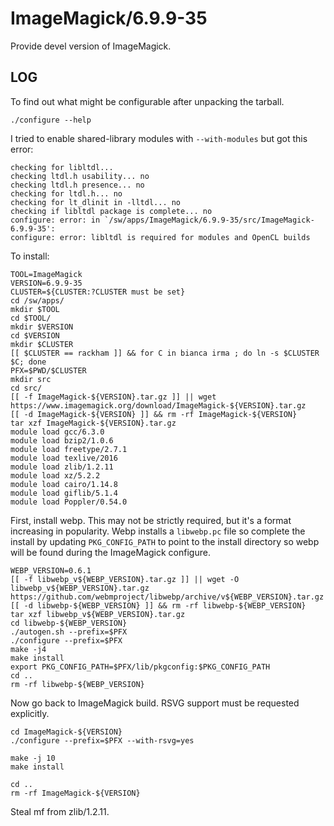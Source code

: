 ImageMagick/6.9.9-35
====================

Provide devel version of ImageMagick.


LOG
---

To find out what might be configurable after unpacking the tarball.

    ./configure --help

I tried to enable shared-library modules with `--with-modules` but got this error:

    checking for libltdl...
    checking ltdl.h usability... no
    checking ltdl.h presence... no
    checking for ltdl.h... no
    checking for lt_dlinit in -lltdl... no
    checking if libltdl package is complete... no
    configure: error: in `/sw/apps/ImageMagick/6.9.9-35/src/ImageMagick-6.9.9-35':
    configure: error: libltdl is required for modules and OpenCL builds

To install:

    TOOL=ImageMagick
    VERSION=6.9.9-35
    CLUSTER=${CLUSTER:?CLUSTER must be set}
    cd /sw/apps/
    mkdir $TOOL
    cd $TOOL/
    mkdir $VERSION
    cd $VERSION
    mkdir $CLUSTER
    [[ $CLUSTER == rackham ]] && for C in bianca irma ; do ln -s $CLUSTER $C; done 
    PFX=$PWD/$CLUSTER
    mkdir src
    cd src/
    [[ -f ImageMagick-${VERSION}.tar.gz ]] || wget https://www.imagemagick.org/download/ImageMagick-${VERSION}.tar.gz
    [[ -d ImageMagick-${VERSION} ]] && rm -rf ImageMagick-${VERSION}
    tar xzf ImageMagick-${VERSION}.tar.gz 
    module load gcc/6.3.0
    module load bzip2/1.0.6
    module load freetype/2.7.1
    module load texlive/2016
    module load zlib/1.2.11
    module load xz/5.2.2
    module load cairo/1.14.8
    module load giflib/5.1.4
    module load Poppler/0.54.0

First, install webp.  This may not be strictly required, but it's a format
increasing in popularity.  Webp installs a `libwebp.pc` file so complete the
install by updating `PKG_CONFIG_PATH` to point to the install directory so webp
will be found during the ImageMagick configure.

    WEBP_VERSION=0.6.1
    [[ -f libwebp_v${WEBP_VERSION}.tar.gz ]] || wget -O libwebp_v${WEBP_VERSION}.tar.gz https://github.com/webmproject/libwebp/archive/v${WEBP_VERSION}.tar.gz
    [[ -d libwebp-${WEBP_VERSION} ]] && rm -rf libwebp-${WEBP_VERSION}
    tar xzf libwebp_v${WEBP_VERSION}.tar.gz
    cd libwebp-${WEBP_VERSION}
    ./autogen.sh --prefix=$PFX
    ./configure --prefix=$PFX
    make -j4
    make install
    export PKG_CONFIG_PATH=$PFX/lib/pkgconfig:$PKG_CONFIG_PATH
    cd ..
    rm -rf libwebp-${WEBP_VERSION}


Now go back to ImageMagick build.  RSVG support must be requested explicitly.

    cd ImageMagick-${VERSION}
    ./configure --prefix=$PFX --with-rsvg=yes

    make -j 10
    make install

    cd ..
    rm -rf ImageMagick-${VERSION}

Steal mf from zlib/1.2.11.


